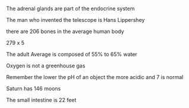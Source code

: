 
The adrenal glands are part of the endocrine system

The man who invented the telescope is Hans Lippershey

there are 206 bones in the average human body

279 x 5

The adult Average is composed of 55% to 65% water

Oxygen is not a greenhouse gas 

Remember the lower the pH of an object the more acidic and 7 is normal

Saturn has 146 moons

The small intestine is 22 feet